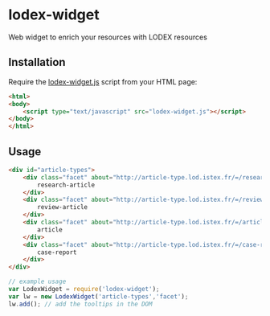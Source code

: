 # lodex-widget
Web widget to enrich your resources with LODEX resources

## Installation

Require the [lodex-widget.js](https://rawgit.com/Inist-CNRS/lodex-widget/master/lodex-widget.js) script from your HTML page:

```html
<html>
<body>
    <script type="text/javascript" src="lodex-widget.js"></script>
</body>
</html>
```

## Usage

```html
<div id="article-types">
    <div class="facet" about="http://article-type.lod.istex.fr/=/research-article" property="dc:identifier">
        research-article
    </div>
    <div class="facet" about="http://article-type.lod.istex.fr/=/review-article" property="dc:identifier">
        review-article
    </div>
    <div class="facet" about="http://article-type.lod.istex.fr/=/article" property="dc:identifier">
        article
    </div>
    <div class="facet" about="http://article-type.lod.istex.fr/=/case-report" property="dc:identifier">
        case-report
    </div>
</div>
```

```javascript
// example usage
var LodexWidget = require('lodex-widget');
var lw = new LodexWidget('article-types','facet');
lw.add(); // add the tooltips in the DOM
```
